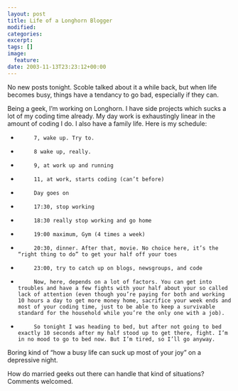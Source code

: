 ```yaml
---
layout: post
title: Life of a Longhorn Blogger
modified:
categories:
excerpt:
tags: []
image:
  feature:
date: 2003-11-13T23:23:12+00:00
---
```


No new posts tonight. Scoble talked about it a while back, but when life becomes busy, things have a tendancy to go bad, especially if they can.

Being a geek, I’m working on Longhorn. I have side projects which sucks a lot of my coding time already. My day work is exhaustingly linear in the amount of coding I do. I also have a family life. Here is my schedule:



-          7, wake up. Try to.

-          8 wake up, really.

-          9, at work up and running

-          11, at work, starts coding (can’t before)

-          Day goes on

-          17:30, stop working

-          18:30 really stop working and go home

-          19:00 maximum, Gym (4 times a week)

-          20:30, dinner. After that, movie. No choice here, it’s the “right thing to do” to get your half off your toes

-          23:00, try to catch up on blogs, newsgroups, and code

-          Now, here, depends on a lot of factors. You can get into troubles and have a few fights with your half about your so called lack of attention (even though you’re paying for both and working 10 hours a day to get more money home, sacrifice your week ends and most of your coding time, just to be able to keep a survivable standard for the household while you’re the only one with a job).

-          So tonight I was heading to bed, but after not going to bed exactly 10 seconds after my half stood up to get there, fight. I’m in no mood to go to bed now. But I’m tired, so I’ll go anyway.

Boring kind of “how a busy life can suck up most of your joy” on a depressive night.

How do married geeks out there can handle that kind of situations? Comments welcomed.
